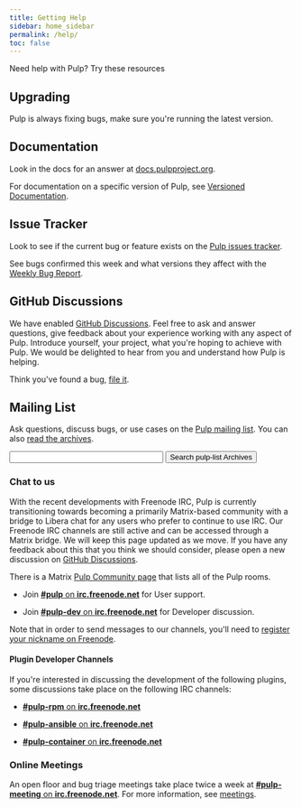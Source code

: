```yaml
---
title: Getting Help
sidebar: home_sidebar
permalink: /help/
toc: false
---
```


Need help with Pulp? Try these resources

## Upgrading

Pulp is always fixing bugs, make sure you're running the latest version.

## Documentation

Look in the docs for an answer at [docs.pulpproject.org](https://docs.pulpproject.org).

For documentation on a specific version of Pulp, see [Versioned Documentation](/docs/).

## Issue Tracker

Look to see if the current bug or feature exists on the [Pulp issues tracker](https://pulp.plan.io/issues?set_filter=1).

See bugs confirmed this week and what versions they affect with the [Weekly Bug Report](https://pulp.plan.io/projects/pulp/wiki/Weekly_Bug_Trends).

## GitHub Discussions

We have enabled [GitHub Discussions](https://github.com/pulp/pulpcore/discussions). Feel free to ask and answer questions, give feedback about your experience working with any aspect of Pulp. Introduce yourself, your project, what you're hoping to achieve with Pulp. We would be delighted to hear from you and understand how Pulp is helping.


Think you've found a bug, [file it](https://pulp.plan.io/projects/pulp/issues/new).

## Mailing List
Ask questions, discuss bugs, or use cases on the
[Pulp mailing list](https://www.redhat.com/mailman/listinfo/pulp-list). You
can also [read the archives](https://www.redhat.com/archives/pulp-list/).

<form method="get" action="http://www.google.com/search">
    <input type="text" name="q" size="31" maxlength="255" value="" />
    <input type="hidden" name="sitesearch" value="https://www.redhat.com/archives/pulp-list/" />
    <input type="submit" value="Search pulp-list Archives" />
</form>

### Chat to us

With the recent developments with Freenode IRC, Pulp is currently transitioning towards becoming a primarily Matrix-based community with a bridge to Libera chat for any users who prefer to continue to use IRC.
Our Freenode IRC channels are still active and can be accessed through a Matrix bridge.
We will keep this page updated as we move.
If you have any feedback about this that you think we should consider, please open a new discussion on [GitHub Discussions](https://github.com/pulp/pulpcore/discussions).

There is a Matrix [Pulp Community page](https://riot.im/app/#/group/+pulp:matrix.org) that lists all of the Pulp rooms.

* Join [**#pulp** on **irc.freenode.net**](https://webchat.freenode.net/?channels=#pulp) for User support.

* Join [**#pulp-dev** on **irc.freenode.net**](https://webchat.freenode.net/?channels=#pulp-dev) for Developer discussion.

Note that in order to send messages to our channels, you'll need to [register your nickname on
Freenode](https://freenode.net/kb/answer/registration).

#### Plugin Developer Channels

If you're interested in discussing the development of the following plugins, some discussions take place on the following IRC channels:

* [**#pulp-rpm** on **irc.freenode.net**](https://webchat.freenode.net/?channels=#pulp-rpm)

* [**#pulp-ansible** on **irc.freenode.net**](https://webchat.freenode.net/?channels=#pulp-ansible)

* [**#pulp-container** on **irc.freenode.net**](https://webchat.freenode.net/?channels=#pulp-container)

### Online Meetings

An open floor and bug triage meetings take place twice a week at [**#pulp-meeting** on **irc.freenode.net**](https://webchat.freenode.net/?channels=#pulp-meeting). For more information, see [meetings](/get_involved/#meetings).
